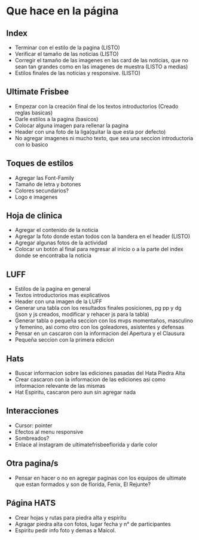 # Que hace en la página

## Index
- Terminar con el estilo de la pagina (LISTO)
- Verificar el tamaño de las noticias (LISTO)
- Corregir el tamaño de las imagenes en las card de las noticias, que no sean tan grandes como en las 
imagenes de muestra (LISTO a medias)
- Estilos finales de las noticias y responsive. (LISTO)

## Ultimate Frisbee
- Empezar con la creación final de los textos introductorios (Creado reglas basicas)
- Darle estilos a la pagina (basicos)
- Colocar alguna imagen para rellenar la pagina
- Header con una foto de la liga(quitar la que esta por defecto)
- No agregar imagenes ni mucho texto, que sea una seccion introductoria con lo basico

## Toques de estilos
- Agregar las Font-Family
- Tamaño de letra y botones
- Colores secundarios?
- Logo e imagenes

## Hoja de clinica
- Agregar el contenido de la noticia
- Agregar la foto donde estan todos con la bandera en el header (LISTO)
- Agregar algunas fotos de la actividad
- Colocar un botón al final para regresar al inicio o a la parte del index donde se encontraba la noticia

## LUFF
- Estilos de la pagina en general
- Textos introductorios mas explicativos
- Header con una imagen de la LUFF
- Generar una tabla con los resultados finales posiciones, pg pp y dg (json y js creados, modificar y rehacer js para la tabla)
- Generar tabla o pequeña seccion con los mvps momentaños, masculino y femenino, asi como otro con los goleadores, asistentes y defensas
- Pensar en un cascaron con la informacion del Apertura y el Clausura
- Pequeña seccion con la primera edicion

## Hats
- Buscar informacion sobre las ediciones pasadas del Hata Piedra Alta
- Crear cascaron con la informacion de las ediciones asi como informacion relevante de las mismas
- Hat Espiritu, cascaron pero aun sin agregar nada

## Interacciones
- Cursor: pointer
- Efectos al menu responsive
- Sombreados?
- Enlace al instagram de ultimatefrisbeeflorida y darle color

## Otra pagina/s
- Pensar en hacer o no en agregar paginas con los equipos de ultimate que estan formados y son de florida, Fenix, El Rejunte?

## Página HATS
- Crear hojas y rutas para piedra alta y espiritu
- Agragar piedra alta con fotos, lugar fecha y n° de participantes
- Espiritu pedir info foto y demas a Maicol.